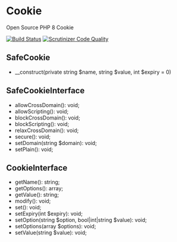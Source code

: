 # Cookie
Open Source PHP 8 Cookie

[![Build Status](https://scrutinizer-ci.com/g/PHPotter/Cookie/badges/build.png?b=main)](https://scrutinizer-ci.com/g/PHPotter/Cookie/build-status/main)
[![Scrutinizer Code Quality](https://scrutinizer-ci.com/g/PHPotter/Cookie/badges/quality-score.png?b=main)](https://scrutinizer-ci.com/g/PHPotter/Cookie/?branch=main)


## SafeCookie
* __construct(private string $name, string $value, int $expiry = 0)

## SafeCookieInterface

* allowCrossDomain(): void;
* allowScripting(): void;
* blockCrossDomain(): void;
* blockScripting(): void;
* relaxCrossDomain(): void;
* secure(): void;
* setDomain(string $domain): void;
* setPlain(): void;

## CookieInterface

* getName(): string;
* getOptions(): array;
* getValue(): string;
* modify(): void;
* set(): void;
* setExpiry(int $expiry): void;
* setOption(string $option, bool|int|string $value): void;
* setOptions(array $options): void;
* setValue(string $value): void;
